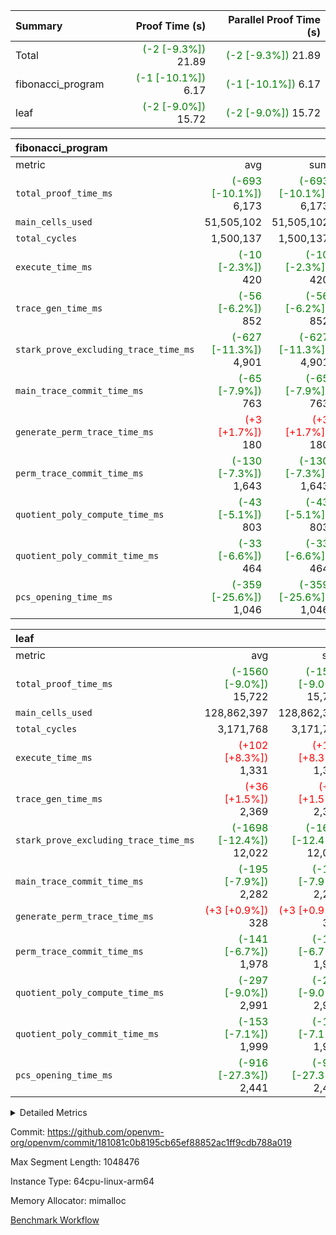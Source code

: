 | Summary | Proof Time (s) | Parallel Proof Time (s) |
|:---|---:|---:|
| Total | <span style='color: green'>(-2 [-9.3%])</span> 21.89 | <span style='color: green'>(-2 [-9.3%])</span> 21.89 |
| fibonacci_program | <span style='color: green'>(-1 [-10.1%])</span> 6.17 | <span style='color: green'>(-1 [-10.1%])</span> 6.17 |
| leaf | <span style='color: green'>(-2 [-9.0%])</span> 15.72 | <span style='color: green'>(-2 [-9.0%])</span> 15.72 |


| fibonacci_program |||||
|:---|---:|---:|---:|---:|
|metric|avg|sum|max|min|
| `total_proof_time_ms ` | <span style='color: green'>(-693 [-10.1%])</span> 6,173 | <span style='color: green'>(-693 [-10.1%])</span> 6,173 | <span style='color: green'>(-693 [-10.1%])</span> 6,173 | <span style='color: green'>(-693 [-10.1%])</span> 6,173 |
| `main_cells_used     ` |  51,505,102 |  51,505,102 |  51,505,102 |  51,505,102 |
| `total_cycles        ` |  1,500,137 |  1,500,137 |  1,500,137 |  1,500,137 |
| `execute_time_ms     ` | <span style='color: green'>(-10 [-2.3%])</span> 420 | <span style='color: green'>(-10 [-2.3%])</span> 420 | <span style='color: green'>(-10 [-2.3%])</span> 420 | <span style='color: green'>(-10 [-2.3%])</span> 420 |
| `trace_gen_time_ms   ` | <span style='color: green'>(-56 [-6.2%])</span> 852 | <span style='color: green'>(-56 [-6.2%])</span> 852 | <span style='color: green'>(-56 [-6.2%])</span> 852 | <span style='color: green'>(-56 [-6.2%])</span> 852 |
| `stark_prove_excluding_trace_time_ms` | <span style='color: green'>(-627 [-11.3%])</span> 4,901 | <span style='color: green'>(-627 [-11.3%])</span> 4,901 | <span style='color: green'>(-627 [-11.3%])</span> 4,901 | <span style='color: green'>(-627 [-11.3%])</span> 4,901 |
| `main_trace_commit_time_ms` | <span style='color: green'>(-65 [-7.9%])</span> 763 | <span style='color: green'>(-65 [-7.9%])</span> 763 | <span style='color: green'>(-65 [-7.9%])</span> 763 | <span style='color: green'>(-65 [-7.9%])</span> 763 |
| `generate_perm_trace_time_ms` | <span style='color: red'>(+3 [+1.7%])</span> 180 | <span style='color: red'>(+3 [+1.7%])</span> 180 | <span style='color: red'>(+3 [+1.7%])</span> 180 | <span style='color: red'>(+3 [+1.7%])</span> 180 |
| `perm_trace_commit_time_ms` | <span style='color: green'>(-130 [-7.3%])</span> 1,643 | <span style='color: green'>(-130 [-7.3%])</span> 1,643 | <span style='color: green'>(-130 [-7.3%])</span> 1,643 | <span style='color: green'>(-130 [-7.3%])</span> 1,643 |
| `quotient_poly_compute_time_ms` | <span style='color: green'>(-43 [-5.1%])</span> 803 | <span style='color: green'>(-43 [-5.1%])</span> 803 | <span style='color: green'>(-43 [-5.1%])</span> 803 | <span style='color: green'>(-43 [-5.1%])</span> 803 |
| `quotient_poly_commit_time_ms` | <span style='color: green'>(-33 [-6.6%])</span> 464 | <span style='color: green'>(-33 [-6.6%])</span> 464 | <span style='color: green'>(-33 [-6.6%])</span> 464 | <span style='color: green'>(-33 [-6.6%])</span> 464 |
| `pcs_opening_time_ms ` | <span style='color: green'>(-359 [-25.6%])</span> 1,046 | <span style='color: green'>(-359 [-25.6%])</span> 1,046 | <span style='color: green'>(-359 [-25.6%])</span> 1,046 | <span style='color: green'>(-359 [-25.6%])</span> 1,046 |

| leaf |||||
|:---|---:|---:|---:|---:|
|metric|avg|sum|max|min|
| `total_proof_time_ms ` | <span style='color: green'>(-1560 [-9.0%])</span> 15,722 | <span style='color: green'>(-1560 [-9.0%])</span> 15,722 | <span style='color: green'>(-1560 [-9.0%])</span> 15,722 | <span style='color: green'>(-1560 [-9.0%])</span> 15,722 |
| `main_cells_used     ` |  128,862,397 |  128,862,397 |  128,862,397 |  128,862,397 |
| `total_cycles        ` |  3,171,768 |  3,171,768 |  3,171,768 |  3,171,768 |
| `execute_time_ms     ` | <span style='color: red'>(+102 [+8.3%])</span> 1,331 | <span style='color: red'>(+102 [+8.3%])</span> 1,331 | <span style='color: red'>(+102 [+8.3%])</span> 1,331 | <span style='color: red'>(+102 [+8.3%])</span> 1,331 |
| `trace_gen_time_ms   ` | <span style='color: red'>(+36 [+1.5%])</span> 2,369 | <span style='color: red'>(+36 [+1.5%])</span> 2,369 | <span style='color: red'>(+36 [+1.5%])</span> 2,369 | <span style='color: red'>(+36 [+1.5%])</span> 2,369 |
| `stark_prove_excluding_trace_time_ms` | <span style='color: green'>(-1698 [-12.4%])</span> 12,022 | <span style='color: green'>(-1698 [-12.4%])</span> 12,022 | <span style='color: green'>(-1698 [-12.4%])</span> 12,022 | <span style='color: green'>(-1698 [-12.4%])</span> 12,022 |
| `main_trace_commit_time_ms` | <span style='color: green'>(-195 [-7.9%])</span> 2,282 | <span style='color: green'>(-195 [-7.9%])</span> 2,282 | <span style='color: green'>(-195 [-7.9%])</span> 2,282 | <span style='color: green'>(-195 [-7.9%])</span> 2,282 |
| `generate_perm_trace_time_ms` | <span style='color: red'>(+3 [+0.9%])</span> 328 | <span style='color: red'>(+3 [+0.9%])</span> 328 | <span style='color: red'>(+3 [+0.9%])</span> 328 | <span style='color: red'>(+3 [+0.9%])</span> 328 |
| `perm_trace_commit_time_ms` | <span style='color: green'>(-141 [-6.7%])</span> 1,978 | <span style='color: green'>(-141 [-6.7%])</span> 1,978 | <span style='color: green'>(-141 [-6.7%])</span> 1,978 | <span style='color: green'>(-141 [-6.7%])</span> 1,978 |
| `quotient_poly_compute_time_ms` | <span style='color: green'>(-297 [-9.0%])</span> 2,991 | <span style='color: green'>(-297 [-9.0%])</span> 2,991 | <span style='color: green'>(-297 [-9.0%])</span> 2,991 | <span style='color: green'>(-297 [-9.0%])</span> 2,991 |
| `quotient_poly_commit_time_ms` | <span style='color: green'>(-153 [-7.1%])</span> 1,999 | <span style='color: green'>(-153 [-7.1%])</span> 1,999 | <span style='color: green'>(-153 [-7.1%])</span> 1,999 | <span style='color: green'>(-153 [-7.1%])</span> 1,999 |
| `pcs_opening_time_ms ` | <span style='color: green'>(-916 [-27.3%])</span> 2,441 | <span style='color: green'>(-916 [-27.3%])</span> 2,441 | <span style='color: green'>(-916 [-27.3%])</span> 2,441 | <span style='color: green'>(-916 [-27.3%])</span> 2,441 |



<details>
<summary>Detailed Metrics</summary>

| group | num_segments | keygen_time_ms | commit_exe_time_ms |
| --- | --- | --- | --- |
| fibonacci_program | 1 | 340 | 5 | 

| group | air_name | quotient_deg | interactions | constraints |
| --- | --- | --- | --- | --- |
| fibonacci_program | AccessAdapterAir<16> | 2 | 5 | 14 | 
| fibonacci_program | AccessAdapterAir<2> | 2 | 5 | 14 | 
| fibonacci_program | AccessAdapterAir<32> | 2 | 5 | 14 | 
| fibonacci_program | AccessAdapterAir<4> | 2 | 5 | 14 | 
| fibonacci_program | AccessAdapterAir<64> | 2 | 5 | 14 | 
| fibonacci_program | AccessAdapterAir<8> | 2 | 5 | 14 | 
| fibonacci_program | BitwiseOperationLookupAir<8> | 2 | 2 | 4 | 
| fibonacci_program | MemoryMerkleAir<8> | 2 | 4 | 40 | 
| fibonacci_program | PersistentBoundaryAir<8> | 2 | 3 | 6 | 
| fibonacci_program | PhantomAir | 2 | 3 | 5 | 
| fibonacci_program | Poseidon2PeripheryAir<BabyBearParameters>, 1> | 2 | 1 | 286 | 
| fibonacci_program | ProgramAir | 1 | 1 | 4 | 
| fibonacci_program | RangeTupleCheckerAir<2> | 1 | 1 | 4 | 
| fibonacci_program | VariableRangeCheckerAir | 1 | 1 | 4 | 
| fibonacci_program | VmAirWrapper<Rv32BaseAluAdapterAir, BaseAluCoreAir<4, 8> | 2 | 19 | 43 | 
| fibonacci_program | VmAirWrapper<Rv32BaseAluAdapterAir, LessThanCoreAir<4, 8> | 2 | 17 | 39 | 
| fibonacci_program | VmAirWrapper<Rv32BaseAluAdapterAir, ShiftCoreAir<4, 8> | 2 | 23 | 90 | 
| fibonacci_program | VmAirWrapper<Rv32BranchAdapterAir, BranchEqualCoreAir<4> | 2 | 11 | 25 | 
| fibonacci_program | VmAirWrapper<Rv32BranchAdapterAir, BranchLessThanCoreAir<4, 8> | 2 | 13 | 41 | 
| fibonacci_program | VmAirWrapper<Rv32CondRdWriteAdapterAir, Rv32JalLuiCoreAir> | 2 | 10 | 22 | 
| fibonacci_program | VmAirWrapper<Rv32HintStoreAdapterAir, Rv32HintStoreCoreAir> | 2 | 15 | 17 | 
| fibonacci_program | VmAirWrapper<Rv32JalrAdapterAir, Rv32JalrCoreAir> | 2 | 16 | 20 | 
| fibonacci_program | VmAirWrapper<Rv32LoadStoreAdapterAir, LoadSignExtendCoreAir<4, 8> | 2 | 18 | 33 | 
| fibonacci_program | VmAirWrapper<Rv32LoadStoreAdapterAir, LoadStoreCoreAir<4> | 2 | 17 | 38 | 
| fibonacci_program | VmAirWrapper<Rv32MultAdapterAir, DivRemCoreAir<4, 8> | 2 | 25 | 88 | 
| fibonacci_program | VmAirWrapper<Rv32MultAdapterAir, MulHCoreAir<4, 8> | 2 | 24 | 38 | 
| fibonacci_program | VmAirWrapper<Rv32MultAdapterAir, MultiplicationCoreAir<4, 8> | 2 | 19 | 26 | 
| fibonacci_program | VmAirWrapper<Rv32RdWriteAdapterAir, Rv32AuipcCoreAir> | 2 | 11 | 15 | 
| fibonacci_program | VmConnectorAir | 2 | 3 | 9 | 
| leaf | AccessAdapterAir<2> | 4 | 5 | 12 | 
| leaf | AccessAdapterAir<4> | 4 | 5 | 12 | 
| leaf | AccessAdapterAir<8> | 4 | 5 | 12 | 
| leaf | FriReducedOpeningAir | 4 | 35 | 59 | 
| leaf | NativePoseidon2Air<BabyBearParameters>, 1> | 4 | 31 | 302 | 
| leaf | PhantomAir | 4 | 3 | 4 | 
| leaf | ProgramAir | 1 | 1 | 4 | 
| leaf | VariableRangeCheckerAir | 1 | 1 | 4 | 
| leaf | VmAirWrapper<BranchNativeAdapterAir, BranchEqualCoreAir<1> | 2 | 11 | 23 | 
| leaf | VmAirWrapper<JalNativeAdapterAir, JalCoreAir> | 4 | 7 | 6 | 
| leaf | VmAirWrapper<NativeAdapterAir<2, 0>, PublicValuesCoreAir> | 4 | 11 | 23 | 
| leaf | VmAirWrapper<NativeAdapterAir<2, 1>, FieldArithmeticCoreAir> | 4 | 15 | 23 | 
| leaf | VmAirWrapper<NativeLoadStoreAdapterAir<1>, NativeLoadStoreCoreAir<1> | 4 | 19 | 31 | 
| leaf | VmAirWrapper<NativeVectorizedAdapterAir<4>, FieldExtensionCoreAir> | 4 | 15 | 23 | 
| leaf | VmConnectorAir | 4 | 3 | 8 | 
| leaf | VolatileBoundaryAir | 4 | 4 | 16 | 

| group | air_name | idx | rows | prep_cols | perm_cols | main_cols | cells |
| --- | --- | --- | --- | --- | --- | --- | --- |
| leaf | AccessAdapterAir<2> | 0 | 524,288 |  | 16 | 11 | 14,155,776 | 
| leaf | AccessAdapterAir<4> | 0 | 262,144 |  | 16 | 13 | 7,602,176 | 
| leaf | AccessAdapterAir<8> | 0 | 65,536 |  | 16 | 17 | 2,162,688 | 
| leaf | FriReducedOpeningAir | 0 | 131,072 |  | 76 | 64 | 18,350,080 | 
| leaf | NativePoseidon2Air<BabyBearParameters>, 1> | 0 | 32,768 |  | 36 | 348 | 12,582,912 | 
| leaf | PhantomAir | 0 | 32,768 |  | 8 | 6 | 458,752 | 
| leaf | ProgramAir | 0 | 131,072 |  | 8 | 10 | 2,359,296 | 
| leaf | VariableRangeCheckerAir | 0 | 262,144 | 2 | 8 | 1 | 2,359,296 | 
| leaf | VmAirWrapper<BranchNativeAdapterAir, BranchEqualCoreAir<1> | 0 | 1,048,576 |  | 28 | 23 | 53,477,376 | 
| leaf | VmAirWrapper<JalNativeAdapterAir, JalCoreAir> | 0 | 131,072 |  | 12 | 10 | 2,883,584 | 
| leaf | VmAirWrapper<NativeAdapterAir<2, 0>, PublicValuesCoreAir> | 0 | 64 |  | 16 | 23 | 2,496 | 
| leaf | VmAirWrapper<NativeAdapterAir<2, 1>, FieldArithmeticCoreAir> | 0 | 2,097,152 |  | 20 | 30 | 104,857,600 | 
| leaf | VmAirWrapper<NativeLoadStoreAdapterAir<1>, NativeLoadStoreCoreAir<1> | 0 | 2,097,152 |  | 24 | 41 | 136,314,880 | 
| leaf | VmAirWrapper<NativeVectorizedAdapterAir<4>, FieldExtensionCoreAir> | 0 | 32,768 |  | 20 | 40 | 1,966,080 | 
| leaf | VmConnectorAir | 0 | 2 | 1 | 8 | 4 | 24 | 
| leaf | VolatileBoundaryAir | 0 | 524,288 |  | 8 | 11 | 9,961,472 | 

| group | air_name | segment | rows | prep_cols | perm_cols | main_cols | cells |
| --- | --- | --- | --- | --- | --- | --- | --- |
| fibonacci_program | AccessAdapterAir<8> | 0 | 64 |  | 24 | 17 | 2,624 | 
| fibonacci_program | BitwiseOperationLookupAir<8> | 0 | 65,536 | 3 | 8 | 2 | 655,360 | 
| fibonacci_program | MemoryMerkleAir<8> | 0 | 512 |  | 20 | 32 | 26,624 | 
| fibonacci_program | PersistentBoundaryAir<8> | 0 | 64 |  | 12 | 20 | 2,048 | 
| fibonacci_program | PhantomAir | 0 | 2 |  | 12 | 6 | 36 | 
| fibonacci_program | Poseidon2PeripheryAir<BabyBearParameters>, 1> | 0 | 256 |  | 8 | 300 | 78,848 | 
| fibonacci_program | ProgramAir | 0 | 4,096 |  | 8 | 10 | 73,728 | 
| fibonacci_program | RangeTupleCheckerAir<2> | 0 | 524,288 | 2 | 8 | 1 | 4,718,592 | 
| fibonacci_program | VariableRangeCheckerAir | 0 | 262,144 | 2 | 8 | 1 | 2,359,296 | 
| fibonacci_program | VmAirWrapper<Rv32BaseAluAdapterAir, BaseAluCoreAir<4, 8> | 0 | 1,048,576 |  | 80 | 36 | 121,634,816 | 
| fibonacci_program | VmAirWrapper<Rv32BaseAluAdapterAir, LessThanCoreAir<4, 8> | 0 | 524,288 |  | 40 | 37 | 40,370,176 | 
| fibonacci_program | VmAirWrapper<Rv32BaseAluAdapterAir, ShiftCoreAir<4, 8> | 0 | 2 |  | 52 | 53 | 210 | 
| fibonacci_program | VmAirWrapper<Rv32BranchAdapterAir, BranchEqualCoreAir<4> | 0 | 262,144 |  | 48 | 26 | 19,398,656 | 
| fibonacci_program | VmAirWrapper<Rv32BranchAdapterAir, BranchLessThanCoreAir<4, 8> | 0 | 8 |  | 56 | 32 | 704 | 
| fibonacci_program | VmAirWrapper<Rv32CondRdWriteAdapterAir, Rv32JalLuiCoreAir> | 0 | 131,072 |  | 44 | 18 | 8,126,464 | 
| fibonacci_program | VmAirWrapper<Rv32HintStoreAdapterAir, Rv32HintStoreCoreAir> | 0 | 4 |  | 36 | 26 | 248 | 
| fibonacci_program | VmAirWrapper<Rv32JalrAdapterAir, Rv32JalrCoreAir> | 0 | 16 |  | 36 | 28 | 1,024 | 
| fibonacci_program | VmAirWrapper<Rv32LoadStoreAdapterAir, LoadStoreCoreAir<4> | 0 | 32 |  | 72 | 40 | 3,584 | 
| fibonacci_program | VmAirWrapper<Rv32RdWriteAdapterAir, Rv32AuipcCoreAir> | 0 | 16 |  | 28 | 21 | 784 | 
| fibonacci_program | VmConnectorAir | 0 | 2 | 1 | 12 | 4 | 32 | 

| group | idx | trace_gen_time_ms | total_proof_time_ms | total_cycles | total_cells | stark_prove_excluding_trace_time_ms | quotient_poly_compute_time_ms | quotient_poly_commit_time_ms | perm_trace_commit_time_ms | pcs_opening_time_ms | main_trace_commit_time_ms | main_cells_used | generate_perm_trace_time_ms | execute_time_ms |
| --- | --- | --- | --- | --- | --- | --- | --- | --- | --- | --- | --- | --- | --- | --- |
| leaf | 0 | 2,369 | 15,722 | 3,171,768 | 369,494,488 | 12,022 | 2,991 | 1,999 | 1,978 | 2,441 | 2,282 | 128,862,397 | 328 | 1,331 | 

| group | segment | trace_gen_time_ms | total_proof_time_ms | total_cycles | total_cells | stark_prove_excluding_trace_time_ms | quotient_poly_compute_time_ms | quotient_poly_commit_time_ms | perm_trace_commit_time_ms | pcs_opening_time_ms | main_trace_commit_time_ms | main_cells_used | generate_perm_trace_time_ms | execute_time_ms |
| --- | --- | --- | --- | --- | --- | --- | --- | --- | --- | --- | --- | --- | --- | --- |
| fibonacci_program | 0 | 852 | 6,173 | 1,500,137 | 197,453,854 | 4,901 | 803 | 464 | 1,643 | 1,046 | 763 | 51,505,102 | 180 | 420 | 

</details>


Commit: https://github.com/openvm-org/openvm/commit/181081c0b8195cb65ef88852ac1ff9cdb788a019

Max Segment Length: 1048476

Instance Type: 64cpu-linux-arm64

Memory Allocator: mimalloc

[Benchmark Workflow](https://github.com/openvm-org/openvm/actions/runs/12644388947)
